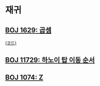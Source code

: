 # 재귀

## [BOJ 1629: 곱셈](https://www.acmicpc.net/problem/1629)
[(코드)](https://github.com/DJ-archive/Algorithm-DataStructure/blob/main/0minyoung0/algorithm/11_재귀/Boj1629.java)

## [BOJ 11729: 하노이 탑 이동 순서](https://www.acmicpc.net/problem/2178)

## [BOJ 1074: Z](https://www.acmicpc.net/problem/7576)